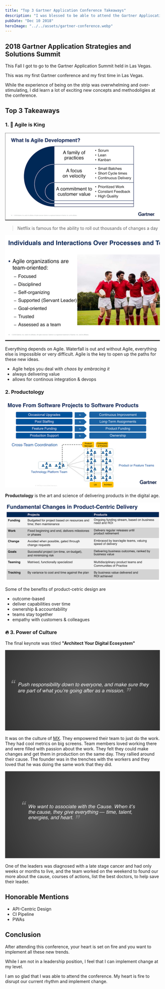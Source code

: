 ```yaml
---
title: "Top 3 Gartner Application Conference Takeaways"
description: "I was blessed to be able to attend the Gartner Appliocation Conference. These are my top 3 Gartner Application Conference Takeaways."
pubDate: "Dec 10 2018"
heroImage: "../../assets/gartner-conference.webp"
---
```


## 2018 Gartner Application Strategies and Solutions Summit

This Fall I got to go to the Gartner Application Summit held in Las Vegas.

This was my first Gartner conference and my first time in Las Vegas.

While the experience of being on the strip was overwhelming and over-stimulating, I did learn a lot of exciting new concepts and methodoligies at the conference.

## Top 3 Takeaways

### 1. 👑 Agile is King

![agile definition](../../assets/agile-definition.png)

> Netflix is famous for the ability to roll out thousands of changes a day

![agile teams](../../assets/agile-team.png)

Everything depends on Agile. Waterfall is out and without Agile, everything else is impossible or very difficult. Agile is the key to open up the paths for these new ideas.

- Agile helps you deal with _chaos by embracing it_
- always delivering value
- allows for continous integration & devops

### 2. Productology

![productology shift](../../assets/product-shift.png)

**Productology** is the art and science of delivering products in the digital age.

![product changes](../../assets/product-changes.png)

Some of the benefits of product-cetric design are

- outcome-based
- deliver capabilities over time
- ownership & accountability
- teams stay together
- empathy with customers & colleagues

### 🔥 3. Power of Culture

The final keynote was titled **"Architect Your Digital Ecosystem"**

![culture responsibility](../../assets/culture-responsibility.png)

It was on the culture of [MX](https://data.mx.com/). They empowered their team to just do the work. They had cool metrics on big screens. Team members loved working there and were filled with passion about the work. They felt they could make changes and get them in production on the same day. They rallied around their cause. The founder was in the trenches with the workers and they loved that he was doing the same work that they did.

![culture the why](../../assets/culture-the-why.png)

One of the leaders was diagnosed with a late stage cancer and had only weeks or months to live, and the team worked on the weekend to found our more about the cause, courses of actions, list the best doctors, to help save their leader.

## Honorable Mentions

- API-Centric Design
- CI Pipeline
- PWAs

## Conclusion

After attending this conference, your heart is set on fire and you want to implement all these new trends.

While I am not in a leadership position, I feel that I can implement change at my level.

I am so glad that I was able to attend the conference. My heart is fire to disrupt our current rhythm and implement change.

